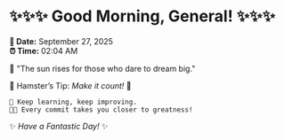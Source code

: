 # ✨✨✨ Good Morning, General! ✨✨✨

**📅 Date:** September 27, 2025  
**⏰ Time:** 02:04 AM  

🌅 "The sun rises for those who dare to dream big."  

🐹 Hamster’s Tip: _Make it count!_ 💪  

```
🚀 Keep learning, keep improving.  
🧑‍💻 Every commit takes you closer to greatness!  
```

✨ *Have a Fantastic Day!* ✨  
